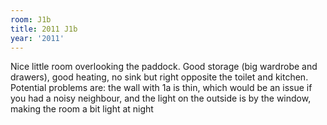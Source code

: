 ```yaml
---
room: J1b
title: 2011 J1b
year: '2011'
---
```


Nice little room overlooking the paddock.  Good storage (big wardrobe and drawers), good heating, no sink but right opposite the toilet and kitchen.  Potential problems are: the wall with 1a is thin, which would be an issue if you had a noisy neighbour, and the light on the outside is by the window, making the room a bit light at night